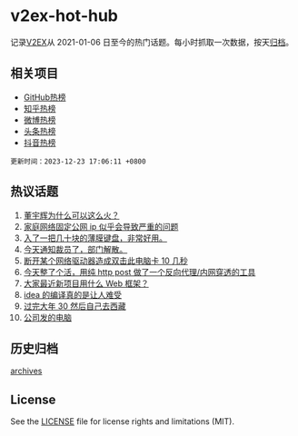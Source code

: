 # v2ex-hot-hub

 记录[V2EX](https://www.v2ex.com/)从 2021-01-06 日至今的热门话题。每小时抓取一次数据，按天[归档](archives)。
 
 ## 相关项目

- [GitHub热榜](https://github.com/lonnyzhang423/github-hot-hub)
- [知乎热榜](https://github.com/lonnyzhang423/zhihu-hot-hub)
- [微博热榜](https://github.com/lonnyzhang423/weibo-hot-hub)
- [头条热榜](https://github.com/lonnyzhang423/toutiao-hot-hub)
- [抖音热榜](https://github.com/lonnyzhang423/douyin-hot-hub)


 `更新时间：2023-12-23 17:06:11 +0800`

## 热议话题

1. [董宇辉为什么可以这么火？](https://www.v2ex.com/t/1002717)
1. [家庭网络固定公网 ip 似乎会导致严重的问题](https://www.v2ex.com/t/1002761)
1. [入了一把几十块的薄膜键盘，非常好用。](https://www.v2ex.com/t/1002718)
1. [今天通知裁员了，部门解散。](https://www.v2ex.com/t/1002781)
1. [断开某个网络驱动器造成双击此电脑卡 10 几秒](https://www.v2ex.com/t/1002754)
1. [今天整了个活，用纯 http post 做了一个反向代理/内网穿透的工具](https://www.v2ex.com/t/1002777)
1. [大家最近新项目用什么 Web 框架？](https://www.v2ex.com/t/1002736)
1. [idea 的编译真的是让人难受](https://www.v2ex.com/t/1002742)
1. [过完大年 30 然后自己去西藏](https://www.v2ex.com/t/1002745)
1. [公司发的电脑](https://www.v2ex.com/t/1002792)

## 历史归档

[archives](archives)

## License

See the [LICENSE](LICENSE) file for license rights and limitations (MIT).
